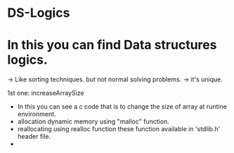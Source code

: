 # DS-Logics

# In this you can find Data structures logics.
  -> Like sorting techniques. but not normal solving problems.
  -> it's unique.

1st one: increaseArraySize
  + In this you can see a c code that is to change the size of array at runtine environment.
  + allocation dynamic memory using "malloc" function.
  + reallocating using realloc function these function available in 'stdlib.h' header file.
  + 
